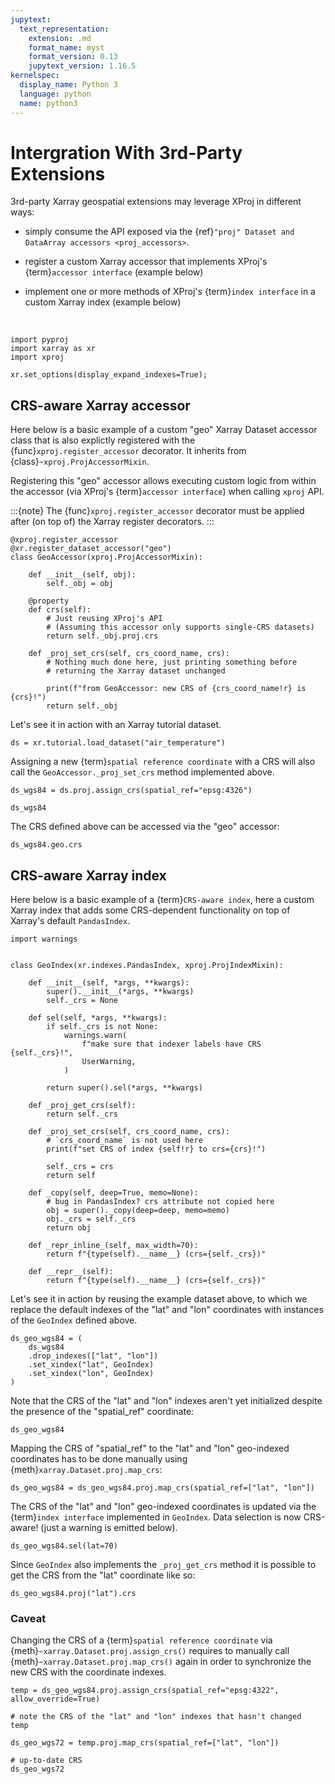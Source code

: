 ```yaml
---
jupytext:
  text_representation:
    extension: .md
    format_name: myst
    format_version: 0.13
    jupytext_version: 1.16.5
kernelspec:
  display_name: Python 3
  language: python
  name: python3
---
```


# Intergration With 3rd-Party Extensions

3rd-party Xarray geospatial extensions may leverage XProj in different ways:

- simply consume the API exposed via the {ref}`"proj" Dataset and DataArray
  accessors <proj_accessors>`.

- register a custom Xarray accessor that implements XProj's {term}`accessor
  interface` (example below)

- implement one or more methods of XProj's {term}`index interface` in a custom
  Xarray index (example below)

<br>

```{code-cell} ipython3
import pyproj
import xarray as xr
import xproj

xr.set_options(display_expand_indexes=True);
```

## CRS-aware Xarray accessor

Here below is a basic example of a custom "geo" Xarray Dataset accessor class
that is also explictly registered with the {func}`xproj.register_accessor`
decorator. It inherits from {class}`~xproj.ProjAccessorMixin`.

Registering this "geo" accessor allows executing custom logic from within the
accessor (via XProj's {term}`accessor interface`) when calling `xproj` API.

:::{note}
The {func}`xproj.register_accessor` decorator must be applied after (on top of)
the Xarray register decorators.
:::


```{code-cell} ipython3
@xproj.register_accessor
@xr.register_dataset_accessor("geo")
class GeoAccessor(xproj.ProjAccessorMixin):

    def __init__(self, obj):
        self._obj = obj

    @property
    def crs(self):
        # Just reusing XProj's API
        # (Assuming this accessor only supports single-CRS datasets)
        return self._obj.proj.crs

    def _proj_set_crs(self, crs_coord_name, crs):
        # Nothing much done here, just printing something before
        # returning the Xarray dataset unchanged

        print(f"from GeoAccessor: new CRS of {crs_coord_name!r} is {crs}!")
        return self._obj
```

Let's see it in action with an Xarray tutorial dataset.

```{code-cell} ipython3
ds = xr.tutorial.load_dataset("air_temperature")
```

Assigning a new {term}`spatial reference coordinate` with a CRS will also call
the ``GeoAccessor._proj_set_crs`` method implemented above.

```{code-cell} ipython3
ds_wgs84 = ds.proj.assign_crs(spatial_ref="epsg:4326")
```

```{code-cell} ipython3
ds_wgs84
```

The CRS defined above can be accessed via the "geo" accessor:

```{code-cell} ipython3
ds_wgs84.geo.crs
```

## CRS-aware Xarray index

Here below is a basic example of a {term}`CRS-aware index`, here a custom Xarray
index that adds some CRS-dependent functionality on top of Xarray's default
`PandasIndex`.

```{code-cell} ipython3
import warnings


class GeoIndex(xr.indexes.PandasIndex, xproj.ProjIndexMixin):

    def __init__(self, *args, **kwargs):
        super().__init__(*args, **kwargs)
        self._crs = None

    def sel(self, *args, **kwargs):
        if self._crs is not None:
            warnings.warn(
                f"make sure that indexer labels have CRS {self._crs}!",
                UserWarning,
            )

        return super().sel(*args, **kwargs)

    def _proj_get_crs(self):
        return self._crs

    def _proj_set_crs(self, crs_coord_name, crs):
        # `crs_coord_name` is not used here
        print(f"set CRS of index {self!r} to crs={crs}!")

        self._crs = crs
        return self

    def _copy(self, deep=True, memo=None):
        # bug in PandasIndex? crs attribute not copied here
        obj = super()._copy(deep=deep, memo=memo)
        obj._crs = self._crs
        return obj

    def _repr_inline_(self, max_width=70):
        return f"{type(self).__name__} (crs={self._crs})"

    def __repr__(self):
        return f"{type(self).__name__} (crs={self._crs})"
```

Let's see it in action by reusing the example dataset above, to which we replace
the default indexes of the "lat" and "lon" coordinates with instances of the
``GeoIndex`` defined above.

```{code-cell} ipython3
ds_geo_wgs84 = (
    ds_wgs84
    .drop_indexes(["lat", "lon"])
    .set_xindex("lat", GeoIndex)
    .set_xindex("lon", GeoIndex)
)
```

Note that the CRS of the "lat" and "lon" indexes aren't yet initialized despite
the presence of the "spatial_ref" coordinate:

```{code-cell} ipython3
ds_geo_wgs84
```

Mapping the CRS of "spatial_ref" to the "lat" and "lon" geo-indexed coordinates has
to be done manually using {meth}`xarray.Dataset.proj.map_crs`:

```{code-cell} ipython3
ds_geo_wgs84 = ds_geo_wgs84.proj.map_crs(spatial_ref=["lat", "lon"])
```

The CRS of the "lat" and "lon" geo-indexed coordinates is updated via the
{term}`index interface` implemented in ``GeoIndex``. Data selection is now
CRS-aware! (just a warning is emitted below).

```{code-cell} ipython3
ds_geo_wgs84.sel(lat=70)
```

Since ``GeoIndex`` also implements the ``_proj_get_crs`` method it is possible
to get the CRS from the "lat" coordinate like so:

```{code-cell} ipython3
ds_geo_wgs84.proj("lat").crs
```

### Caveat

Changing the CRS of a {term}`spatial reference coordinate` via
{meth}`~xarray.Dataset.proj.assign_crs()` requires to manually call
{meth}`~xarray.Dataset.proj.map_crs()` again in order to synchronize the new CRS
with the coordinate indexes.

```{code-cell} ipython3
temp = ds_geo_wgs84.proj.assign_crs(spatial_ref="epsg:4322", allow_override=True)

# note the CRS of the "lat" and "lon" indexes that hasn't changed
temp
```

```{code-cell} ipython3
ds_geo_wgs72 = temp.proj.map_crs(spatial_ref=["lat", "lon"])

# up-to-date CRS
ds_geo_wgs72
```
